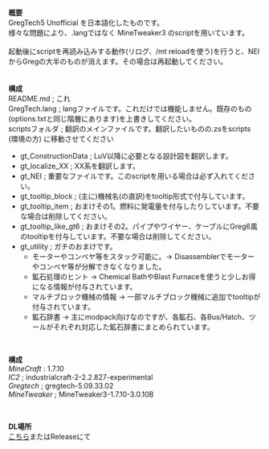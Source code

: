 **概要**</br>
GregTech5 Unofficial を日本語化したものです。</br>
様々な問題により、.langではなく MineTweaker3 のscriptを用いています。</br>
</br>
起動後にscriptを再読み込みする動作(リログ、/mt reloadを使う)を行うと、NEIからGregの大半のものが消えます。その場合は再起動してください。</br>
</br>
</br>
**構成**</br>
README.md ; これ</br>
GregTech.lang ; langファイルです。これだけでは機能しません。既存のもの(options.txtと同じ階層にあります)を上書きしてください。</br>
scriptsフォルダ ; 翻訳のメインファイルです。翻訳したいものの.zsをscripts (環境の方) に移動させてください</br>
 - gt_ConstructionData ; LuV以降に必要となる設計図を翻訳します。</br>
 - gt_localize_XX ; XX系を翻訳します。</br>
 - gt_NEI ; 重要なファイルです。このscriptを用いる場合は必ず入れてください。</br>
 - gt_tooltip_block ;  (主に)機械名(の直訳)をtooltip形式で付与しています。</br>
 - gt_tooltip_item ; おまけその1。燃料に発電量を付与したりしています。不要な場合は削除してください。</br>
 - gt_tooltip_like_gt6 ; おまけその2。パイプやワイヤー、ケーブルにGreg6風のtooltipを付与しています。不要な場合は削除してください。</br>
 - gt_utility ; ガチのおまけです。</br>
    - モーターやコンベヤ等をスタック可能に。-> Disassemblerでモーターやコンベヤ等が分解できなくなりました。</br>
    - 鉱石処理のヒント -> Chemical BathやBlast Furnaceを使うと少しお得になる情報が付与されています。</br>
    - マルチブロック機械の情報 -> 一部マルチブロック機械に追加でtooltipが付与されています。</br>
    - 鉱石辞書 -> 主にmodpack向けなのですが、各鉱石、各Bus/Hatch、ツールがそれぞれ対応した鉱石辞書にまとめられています。</br>
</br>

**構成**</br>
*MineCraft* : 1.7.10</br>
*IC2* ; industrialcraft-2-2.2.827-experimental</br>
*Gregtech* ; gregtech-5.09.33.02</br>
*MineTweaker* ; MineTweaker3-1.7.10-3.0.10B</br>

</br>

**DL場所**</br>
<a href="https://www.dropbox.com/sh/l3b6bsoff3ev0id/AADnjOOI6kiYUXRmsGxBNB23a?dl=0">こちら</a>または<a herf="https://github.com/MrKono/GregTech5Unofficial-Japanese/releases">Release</a>にて</br>

